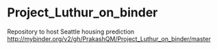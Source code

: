 # Project_Luthur_on_binder
Repository to host Seattle housing prediction
http://mybinder.org/v2/gh/PrakashQM/Project_Luthur_on_binder/master
